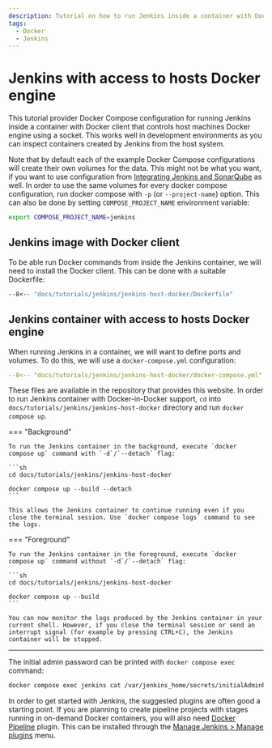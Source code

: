```yaml
---
description: Tutorial on how to run Jenkins inside a container with Docker client that controls host machines Docker engine using a socket.
tags:
  - Docker
  - Jenkins
---
```


# Jenkins with access to hosts Docker engine

This tutorial provider Docker Compose configuration for running Jenkins inside a container with Docker client that controls host machines Docker engine using a socket. This works well in development environments as you can inspect containers created by Jenkins from the host system.

Note that by default each of the example Docker Compose configurations will create their own volumes for the data. This might not be what you want, if you want to use configuration from [Integrating Jenkins and SonarQube](../sonarqube-jenkins/README.md) as well. In order to use the same volumes for every docker compose configuration, run docker compose with `-p` (or `--project-name`) option. This can also be done by setting `COMPOSE_PROJECT_NAME` environment variable:

```sh
export COMPOSE_PROJECT_NAME=jenkins
```

## Jenkins image with Docker client

To be able run Docker commands from inside the Jenkins container, we will need to install the Docker client. This can be done with a suitable Dockerfile:

```Dockerfile title="Dockerfile"
--8<-- "docs/tutorials/jenkins/jenkins-host-docker/Dockerfile"
```

## Jenkins container with access to hosts Docker engine

When running Jenkins in a container, we will want to define ports and volumes. To do this, we will use a `docker-compose.yml` configuration:

```yaml title="docker-compose.yml"
--8<-- "docs/tutorials/jenkins/jenkins-host-docker/docker-compose.yml"
```

These files are available in the repository that provides this website. In order to run Jenkins container with Docker-in-Docker support, `cd` into `docs/tutorials/jenkins/jenkins-host-docker` directory and run `docker compose up`.

=== "Background"

    To run the Jenkins container in the background, execute `docker compose up` command with `-d`/`--detach` flag:

    ```sh
    cd docs/tutorials/jenkins/jenkins-host-docker

    docker compose up --build --detach
    ```

    This allows the Jenkins container to continue running even if you close the terminal session. Use `docker compose logs` command to see the logs.

=== "Foreground"

    To run the Jenkins container in the foreground, execute `docker compose up` command without `-d`/`--detach` flag:

    ```sh
    cd docs/tutorials/jenkins/jenkins-host-docker

    docker compose up --build
    ```

    You can now monitor the logs produced by the Jenkins container in your current shell. However, if you close the terminal session or send an interrupt signal (for example by pressing CTRL+C), the Jenkins container will be stopped.

---

The initial admin password can be printed with `docker compose exec` command:

```sh
docker compose exec jenkins cat /var/jenkins_home/secrets/initialAdminPassword
```

In order to get started with Jenkins, the suggested plugins are often good a starting point. If you are planning to create pipeline projects with stages running in on-demand Docker containers, you will also need [Docker Pipeline](https://plugins.jenkins.io/docker-workflow/) plugin. This can be installed through the [Manage Jenkins > Manage plugins](http://localhost:8080/pluginManager/available) menu.
